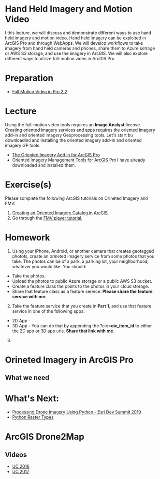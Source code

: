 # Hand Held Imagery and Motion Video
I this lecture, we will discuss and demonstrate different ways to use hand held imagery and motion video. Hand held imagery can be exploited in ArcGIS Pro and through WebApps. We will develop workflows to take imagery from hand held cameras and phones, share them to Azure sotrage or AWS S3 storage, and use the imagery in ArcGIS. We will also explore different ways to utilize full-motion video in ArcGIS Pro.

# Preparation
- [Full Motion Video in Pro 2.2](https://www.esri.com/videos/watch?videoid=rGFZT9yWzRM&title=full-motion-video-in-arcgis-pro-2-2)

# Lecture
Using the full-motion video tools requires an **Image Analyst** license. Creating oriented imagery services and apps requires the oriented imagery add-in and oriented imagery Geoprocessing tools. Let's start bu downloadind and installing the oriented imagery add-in and oriented imagery GP tools:
  - [The Oriented Imagery Add in for ArcGIS Pro](https://www.arcgis.com/home/item.html?id=19b5028e59c141239d0a262117639f81)
  - [Oriented Imagery Management Tools for ArcGIS Pro](https://www.arcgis.com/home/item.html?id=36ee0bbedca64a5a8b68d7c69ab51728)
I have already downloaded and installed them.





# Exercise(s)
Please somplete the following ArcGIS tutorials on Orineted Imagery and FMV:
  1. [Creating an Oriented Imagery Catalog in ArcGIS](https://doc.arcgis.com/en/imagery/workflows/tutorials/creating-an-oriented-imagery-catalog.htm).
  2. Go through the [FMV player tutorial.](https://doc.arcgis.com/en/imagery/workflows/tutorials/fmv-video-player-tutorial.htm)

# Homework
1. Using your iPhone, Android, or another camera that creates geotagged photots, create an orineted imagery service from some photos that you take. The photos can be of a park, a parking lot, your neighborhood; whatever you would like. You should:
  - Take the photos.
  - Upload the photos to public Azure storage or a public AWS S3 bucket.
  - Create a feature class the points to the photos in your cloud storage.
  - Share that feature class as a feature service.
**Please share the feature service with me.**
2. Take the feature service that you create in **Part 1**, and use that feature service in one of the following apps:
  - 2D App - 
  - 3D App - 
You can do that by appending the ?oic=**oic_item_id** to either the 2D app or 3D app urls.
**Share that link with me.**
3. 

  
  
# Orineted Imagery in ArcGIS Pro
## What we need


 
  
# What's Next:
- [Processing Drone Imagery Using Python - Esri Dev Summit 2019](https://www.esri.com/videos/watch?videoid=WZZG4qIj5jQ&title=Processing%20Drone%20Imagery%20using%20the%20ArcGIS%20API%20for%20Python)
- [Python Raster Types]()


# ArcGIS Drone2Map
## Videos
- [UC 2016](https://www.esri.com/videos/watch?videoid=63qAQJZGab8)
- [UC 2017](https://www.youtube.com/watch?v=T1qGsSTA_N0)
